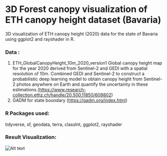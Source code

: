 # 3D Forest canopy visualization of ETH canopy height dataset (Bavaria)

3D visualization of ETH canopy height (2020) data for the state of Bavaria using ggplot2 and rayshader in R.

### Data : 
1. ETH_GlobalCanopyHeight_10m_2020_version1
Global canopy height map for the year 2020 derived from Sentinel-2 and GEDI with a spatial resolution of 10m. Combined GEDI and Sentinel-2 to construct a probabilistic deep learning model to obtain canopy height from Sentinel-2 photos anywhere on Earth and quantify the uncertainty in these estimations.(https://www.research-collection.ethz.ch/handle/20.500.11850/609802)
2. GADM for state boundary (https://gadm.org/index.html)

### R Packages used:
tidyverse, sf, geodata, terra, classInt, ggplot2, rayshader

### Result Visualization:
![Alt text](https://github.com/SindhuSivakumar/3D-Forest-canopy-visualization/blob/main/Bavaria-forest-height.png)
